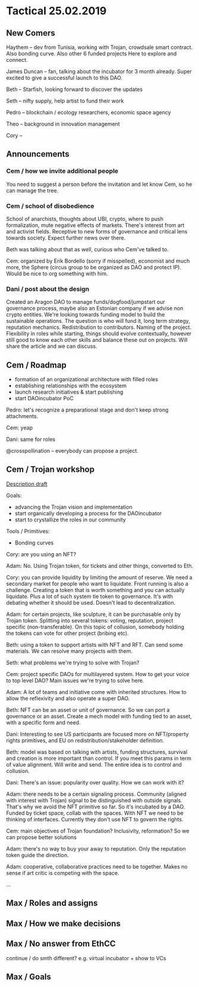 # Tactical 25.02.2019

## New Comers

Haythem – dev from Tunisia, working with Trojan, crowdsale smart contract. Also bonding curve. Also other 6 funded projects Here to explore and connect.

James Duncan – fan, talking about the incubator for 3 month already. Super excited to give a successful launch to this DAO.

Beth – Starfish, looking forward to discover the updates

Seth – nifty supply, help artist to fund their work

Pedro – blockchain / ecology researchers, economic space agency

Theo – background in innovation management

Cory –

## Announcements

### Cem / how we invite additional people

You need to suggest a person before the invitation and let know Cem, so he can manage the tree.

### Cem / school of disobedience

School of anarchists, thoughts about UBI, crypto, where to push formalization, mute negative effects of markets. There's interest from art and activist fields. Receptive to new forms of governance and critical lens towards society. Expect further news over there.

Beth was talking about that as well, curious who Cem've talked to.

Cem: organized by Erik Bordello \(sorry if misspelled\), economist and much more, the Sphere \(circus group to be organized as DAO and protect IP\). Would be nice to org something with him.

### Dani / post about the design

Created an Aragon DAO to manage funds/dogfood/jumpstart our governance process, maybe also an Estonian company if we advise non crypto entities. We're looking towards funding model to build the sustainable operations. The question is who will fund it, long term strategy, reputation mechanics. Redistribution to contributors. Naming of the project. Flexibility in roles while starting, things should evolve contextually, however still good to know each other skills and balance these out on projects. Will share the article and we can discuss.

## Cem / Roadmap

* formation of an organizational architecture with filled roles 
* establishing relationships with the ecosystem
* launch research initiatives & start publishing
* start DAOincubator PoC

Pedro: let's recognize a preparational stage and don't keep strong attachments.

Cem: yeap

Dani: same for roles

@crosspollination – everybody can propose a project.

## Cem / Trojan workshop

[Description draft](https://docs.google.com/document/d/1YkHNCJEoTeZH_jx0S5rlM7Fppld7wUCbHH6Mf8qM-jA/edit?usp=sharing)

Goals:

* advancing the Trojan vision and implementation
* start organically developing a process for the DAOincubator
* start to crystallize the roles in our community

Tools / Primitives:

* Bonding curves

Cory: are you using an NFT?

Adam: No. Using Trojan token, for tickets and other things, converted to Eth.

Cory: you can provide liquidity by limiting the amount of reserve. We need a secondary market for people who want to liquidate. Front running is also a challenge. Creating a token that is worth something and you can actually liquidate. Plus a lot of such system tie token to governance. It's with debating whether it should be used. Doesn't lead to decentralization.

Adam: for certain projects, like sculpture, it can be purchasable only by Trojan token. Splitting into several tokens: voting, reputation, project specific \(non-transferable\). On this topic of collusion, somebody holding the tokens can vote for other project \(bribing etc\).

Beth: using a token to support artists with NFT and RFT. Can send some materials. We can resolve many projects with them.

Seth: what problems we're trying to solve with Trojan?

Cem: project specific DAOs for multilayered system. How to get your voice to top level DAO? Main issues we're trying to solve here.

Adam: A lot of teams and initiative come with inherited structures. How to allow the reflexivity and also operate a super DAO.

Beth: NFT can be an asset or unit of governance. So we can port a governance or an asset. Create a mech model with funding tied to an asset, with a specific form and need.

Dani: Interesting to see US participants are focused more on NFT/property rights primitives, and EU on redistribution/stakeholder definition.

Beth: model was based on talking with artists, funding structures, survival and creation is more important than control. If you meet this params in term of value alignment. Will write and send. The entire idea is to control and collusion.

Dani: There's an issue: popularity over quality. How we can work with it?

Adam: there needs to be a certain signaling process. Community \(aligned with interest with Trojan\) signal to be distinguished with outside signals. That's why we avoid the NFT primitive so far. So it's incubated by a DAO. Funded by ticket space, collab with the spaces. With NFT we need to be thinking of interfaces. Currently they don't use NFT to govern the rights.

Cem: main objectives of Trojan foundation? Inclusivity, reformation? So we can propose better solutions

Adam: there's no way to buy your away to reputation. Only the reputation token guide the direction.

Adam: cooperative, collaborative practices need to be together. Makes no sense if art critic is competing with the space.

...

## Max / Roles and assigns

## Max / How we make decisions

## Max / No answer from EthCC

continue / do smth different? e.g. virtual incubator + show to VCs

## Max / Goals

